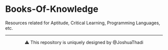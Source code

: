# Books-Of-Knowledge
Resources related for Aptitude, Critical Learning, Programming Languages, etc.

---

<div align="center">
   ⚠️ This repository is uniquely designed by @JoshuaThadi
</div>
